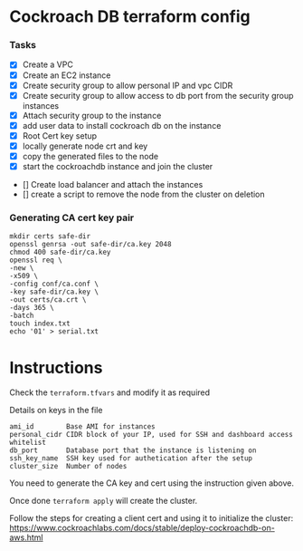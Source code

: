 # Cockroach DB terraform config

### Tasks

- [x] Create a VPC
- [x] Create an EC2 instance
- [x] Create security group to allow personal IP and vpc CIDR
- [x] Create security group to allow access to db port from the security group instances
- [x] Attach security group to the instance
- [x] add user data to install cockroach db on the instance
- [x] Root Cert key setup
- [x] locally generate node crt and key
- [x] copy the generated files to the node
- [x] start the cockroachdb instance and join the cluster
- [] Create load balancer and attach the instances
- [] create a script to remove the node from the cluster on deletion

### Generating CA cert key pair

```
mkdir certs safe-dir
openssl genrsa -out safe-dir/ca.key 2048
chmod 400 safe-dir/ca.key
openssl req \
-new \
-x509 \
-config conf/ca.conf \
-key safe-dir/ca.key \
-out certs/ca.crt \
-days 365 \
-batch
touch index.txt
echo '01' > serial.txt
```

# Instructions

Check the `terraform.tfvars` and modify it as required

Details on keys in the file

```
ami_id        Base AMI for instances
personal_cidr CIDR block of your IP, used for SSH and dashboard access whitelist
db_port       Database port that the instance is listening on
ssh_key_name  SSH key used for authetication after the setup
cluster_size  Number of nodes
```

You need to generate the CA key and cert using the instruction given above.

Once done `terraform apply` will create the cluster.

Follow the steps for creating a client cert and using it to initialize the cluster:
https://www.cockroachlabs.com/docs/stable/deploy-cockroachdb-on-aws.html
